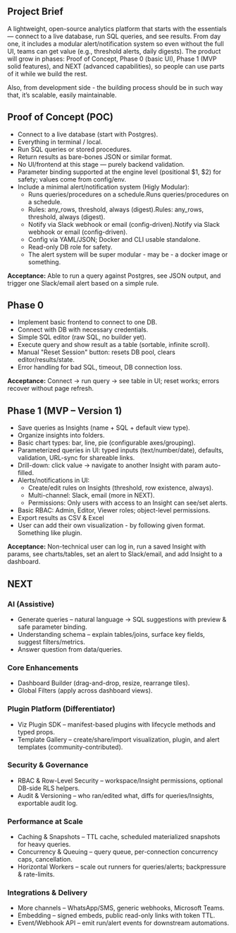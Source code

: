## Project Brief

A lightweight, open-source analytics platform that starts with the essentials — connect to a live database, run SQL queries, and see results. From day one, it includes a modular alert/notification system so even without the full UI, teams can get value (e.g., threshold alerts, daily digests). The product will grow in phases: Proof of Concept, Phase 0 (basic UI), Phase 1 (MVP solid features), and NEXT (advanced capabilities), so people can use parts of it while we build the rest.

Also, from development side - the building process should be in such way that, it’s scalable, easily maintainable. 

## Proof of Concept (POC)

- Connect to a live database (start with Postgres).
- Everything in terminal / local.
- Run SQL queries or stored procedures.
- Return results as bare-bones JSON or similar format.
- No UI/frontend at this stage — purely backend validation.
- Parameter binding supported at the engine level (positional $1, $2) for safety; values come from config/env.
- Include a minimal alert/notification system (Higly Modular):
    - Runs queries/procedures on a schedule.Runs queries/procedures on a schedule.
    - Rules: any_rows, threshold, always (digest).Rules: any_rows, threshold, always (digest).
    - Notify via Slack webhook or email (config-driven).Notify via Slack webhook or email (config-driven).
    - Config via YAML/JSON; Docker and CLI usable standalone.
    - Read-only DB role for safety.
    - The alert system will be super modular - may be - a docker image or something.

**Acceptance:** Able to run a query against Postgres, see JSON output, and trigger one Slack/email alert based on a simple rule.

## Phase 0

- Implement basic frontend to connect to one DB.
- Connect with DB with necessary credentials.
- Simple SQL editor (raw SQL, no builder yet).
- Execute query and show result as a table (sortable, infinite scroll).
- Manual "Reset Session" button: resets DB pool, clears editor/results/state.
- Error handling for bad SQL, timeout, DB connection loss.

**Acceptance:** Connect → run query → see table in UI; reset works; errors recover without page refresh.

## Phase 1 (MVP – Version 1)

- Save queries as Insights (name + SQL + default view type).
- Organize insights into folders.
- Basic chart types: bar, line, pie (configurable axes/grouping).
- Parameterized queries in UI: typed inputs (text/number/date), defaults, validation, URL-sync for shareable links.
- Drill-down: click value → navigate to another Insight with param auto-filled.
- Alerts/notifications in UI:
    - Create/edit rules on Insights (threshold, row existence, always).
    - Multi-channel: Slack, email (more in NEXT).
    - Permissions: Only users with access to an Insight can see/set alerts.
- Basic RBAC: Admin, Editor, Viewer roles; object-level permissions.
- Export results as CSV & Excel
- User can add their own visualization - by following given format. Something like plugin.

**Acceptance:** Non-technical user can log in, run a saved Insight with params, see charts/tables, set an alert to Slack/email, and add Insight to a dashboard.

## NEXT

### AI (Assistive)

- Generate queries – natural language → SQL suggestions with preview & safe parameter binding.
- Understanding schema – explain tables/joins, surface key fields, suggest filters/metrics.
- Answer question from data/queries.

### Core Enhancements

- Dashboard Builder (drag-and-drop, resize, rearrange tiles).
- Global Filters (apply across dashboard views).

### Plugin Platform (Differentiator)

- Viz Plugin SDK – manifest-based plugins with lifecycle methods and typed props.
- Template Gallery – create/share/import visualization, plugin, and alert templates (community-contributed).

### Security & Governance

- RBAC & Row-Level Security – workspace/Insight permissions, optional DB-side RLS helpers.
- Audit & Versioning – who ran/edited what, diffs for queries/Insights, exportable audit log.

### Performance at Scale

- Caching & Snapshots – TTL cache, scheduled materialized snapshots for heavy queries.
- Concurrency & Queuing – query queue, per-connection concurrency caps, cancellation.
- Horizontal Workers – scale out runners for queries/alerts; backpressure & rate-limits.

### Integrations & Delivery

- More channels – WhatsApp/SMS, generic webhooks, Microsoft Teams.
- Embedding – signed embeds, public read-only links with token TTL.
- Event/Webhook API – emit run/alert events for downstream automations.
